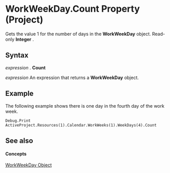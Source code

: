 
# WorkWeekDay.Count Property (Project)

Gets the value 1 for the number of days in the  **WorkWeekDay** object. Read-only **Integer** .


## Syntax

 _expression_ . **Count**

 _expression_ An expression that returns a **WorkWeekDay** object.


## Example

The following example shows there is one day in the fourth day of the work week.


```
Debug.Print ActiveProject.Resources(1).Calendar.WorkWeeks(1).WeekDays(4).Count
```


## See also


#### Concepts


[WorkWeekDay Object](b6cbbe5f-11de-de90-e0cc-82bc2027acf5.md)
